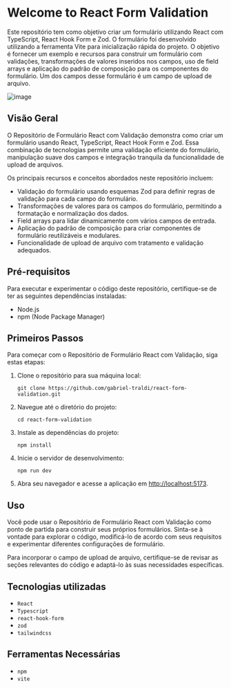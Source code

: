 # Welcome to React Form Validation

Este repositório tem como objetivo criar um formulário utilizando React com TypeScript, React Hook Form e Zod. O formulário foi desenvolvido utilizando a ferramenta Vite para inicialização rápida do projeto. O objetivo é fornecer um exemplo e recursos para construir um formulário com validações, transformações de valores inseridos nos campos, uso de field arrays e aplicação do padrão de composição para os componentes do formulário. Um dos campos desse formulário é um campo de upload de arquivo.

![image](https://github.com/Gabriel-Traldi/react-form-validation/assets/31660832/6ae99383-37c5-45fe-9566-b8999f3e46a2)

## Visão Geral

O Repositório de Formulário React com Validação demonstra como criar um formulário usando React, TypeScript, React Hook Form e Zod. Essa combinação de tecnologias permite uma validação eficiente do formulário, manipulação suave dos campos e integração tranquila da funcionalidade de upload de arquivos.

Os principais recursos e conceitos abordados neste repositório incluem:

- Validação do formulário usando esquemas Zod para definir regras de validação para cada campo do formulário.
- Transformações de valores para os campos do formulário, permitindo a formatação e normalização dos dados.
- Field arrays para lidar dinamicamente com vários campos de entrada.
- Aplicação do padrão de composição para criar componentes de formulário reutilizáveis e modulares.
- Funcionalidade de upload de arquivo com tratamento e validação adequados.

## Pré-requisitos

Para executar e experimentar o código deste repositório, certifique-se de ter as seguintes dependências instaladas:

- Node.js
- npm (Node Package Manager)

## Primeiros Passos

Para começar com o Repositório de Formulário React com Validação, siga estas etapas:

1. Clone o repositório para sua máquina local:
   ```
   git clone https://github.com/gabriel-traldi/react-form-validation.git
   ```

2. Navegue até o diretório do projeto:
   ```
   cd react-form-validation
   ```

3. Instale as dependências do projeto:
   ```
   npm install
   ```

4. Inicie o servidor de desenvolvimento:
   ```
   npm run dev
   ```

5. Abra seu navegador e acesse a aplicação em [http://localhost:5173](http://localhost:5173).

## Uso

Você pode usar o Repositório de Formulário React com Validação como ponto de partida para construir seus próprios formulários. Sinta-se à vontade para explorar o código, modificá-lo de acordo com seus requisitos e experimentar diferentes configurações de formulário.

Para incorporar o campo de upload de arquivo, certifique-se de revisar as seções relevantes do código e adaptá-lo às suas necessidades específicas.

## Tecnologias utilizadas
- `React`
- `Typescript`
- `react-hook-form`
- `zod`
- `tailwindcss`

## Ferramentas Necessárias
- `npm`
- `vite`
